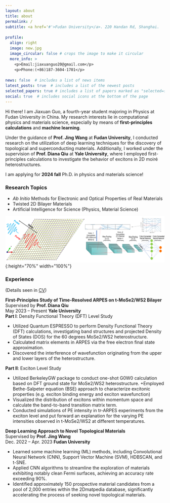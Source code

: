 ```yaml
---
layout: about
title: about
permalink: /
subtitle: <a href='#'>Fudan University</a>. 220 Handan Rd, Shanghai.

profile:
  align: right
  image: new.jpg
  image_circular: false # crops the image to make it circular
  more_info: >
    <p>Email:jiaxuanguo20@gmail.com</p>
    <p>Phone:(+86)187-3604-1701</p>

news: false  # includes a list of news items
latest_posts: true  # includes a list of the newest posts
selected_papers: true # includes a list of papers marked as "selected={true}"
social: true  # includes social icons at the bottom of the page
---
```

Hi there! I am Jiaxuan Guo, a fourth-year student majoring in Physics at Fudan University in China. My research interests lie in computational physics and materials science, especially by means of **first-principles calculations** and **machine learning**.  

Under the guidance of **Prof. Jing Wang** at **Fudan University**, I conducted research on the utilization of deep learning techniques for the discovery of topological and superconducting materials. Additionally, I worked under the supervision of **Prof. Diana Qiu** at **Yale University**, where I employed first-principles calculations to investigate the behavior of excitons in 2D moiré heterostructures.

I am applying for **2024 fall** Ph.D. in physics and materials science!


### **Research Topics**
+ *Ab Initio* Methods for Electronic and Optical Properties of Real Materials
+ Twisted 2D Bilayer Materials
+ Artificial Intelligence for Science (Physics, Material Science)

![Research Topics](RP.png){:height="70%" width="100%"}

### **Experience**
(Details seen in [CV](https://jgcompu.github.io/assets/pdf/finalCV.pdf))

**First-Principles Study of Time-Resolved ARPES on t-MoSe2/WS2 Bilayer**  
Supervised by **Prof. Diana Qiu**  
May 2023 –  Present **Yale University**  
**Part I**: Density Functional Theory (DFT) Level Study
+ Utilized Quantum ESPRESSO to perform Density Functional Theory (DFT) calculations, investigating band structures and projected Density of States (DOS) for the 60 degrees MoSe2/WS2 heterostructure.
+ Calculated matrix elements in ARPES via the free electron final state approximation.
+ Discovered the interference of wavefunction originating from the upper and lower layers of the heterostructure.

**Part II**: Exciton Level Study
+ Utilized BerkeleyGW package to conduct one-shot G0W0 calculation based on DFT ground state for MoSe2/WS2 heterostructure.
+Employed Bethe-Salpeter equation (BSE) approach to characterize excitonic properties (e.g. exciton binding energy and exciton wavefunction)
+ Visualized the distribution of excitons within momentum space and calculate the band-to-band transition matrix term.
+ Conducted simulations of PE intensity in tr-ARPES experiments from the exciton level and put forward an explanation for the varying PE intensities observed in t-MoSe2/WS2 at different temperatures.

**Deep Learning Approach to Novel Topological Materials**  
Supervised by **Prof. Jing Wang**  
Dec. 2022 – Apr. 2023 **Fudan University**  
+ Learned some machine learning (ML) methods, including Convolutional Neural Network (CNN), Support Vector Machine (SVM), HDBSCAN, and t-SNE.
+ Applied CNN algorithms to streamline the exploration of materials exhibiting notably clean Fermi surfaces, achieving an accuracy rate exceeding 90%.
+ Identified approximately 150 prospective material candidates from a pool of 2,000 entries within the 2Dmatpedia database, significantly accelerating the process of seeking novel topological materials.
